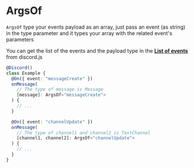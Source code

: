 # ArgsOf

`ArgsOf` type your events payload as an array, just pass an event (as string) in the type parameter and it types your array with the related event's parameters

You can get the list of the events and the payload type in the [**List of events**](https://discord.js.org/#/docs/discord.js/main/class/Client?scrollTo=e-applicationCommandPermissionsUpdate) from discord.js

```ts
@Discord()
class Example {
  @On({ event: "messageCreate" })
  onMessage(
    // The type of message is Message
    [message]: ArgsOf<"messageCreate">
  ) {
    // ...
  }

  @On({ event: "channelUpdate" })
  onMessage(
    // The type of channel1 and channel2 is TextChannel
    [channel1, channel2]: ArgsOf<"channelUpdate">
  ) {
    // ...
  }
}
```
